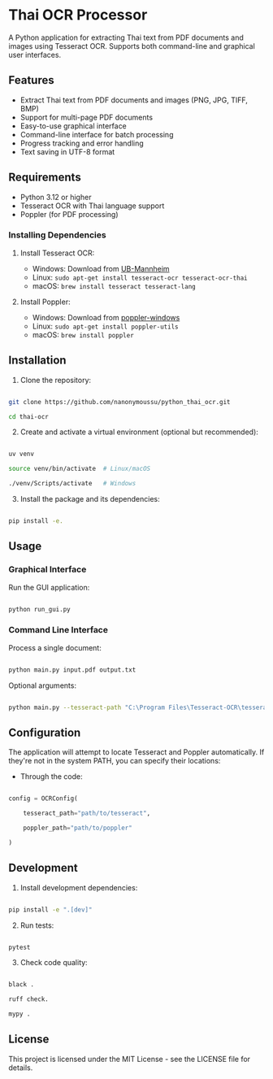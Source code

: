# Thai OCR Processor

A Python application for extracting Thai text from PDF documents and images using Tesseract OCR. Supports both command-line and graphical user interfaces.

## Features

- Extract Thai text from PDF documents and images (PNG, JPG, TIFF, BMP)
- Support for multi-page PDF documents
- Easy-to-use graphical interface
- Command-line interface for batch processing
- Progress tracking and error handling
- Text saving in UTF-8 format

## Requirements

- Python 3.12 or higher
- Tesseract OCR with Thai language support
- Poppler (for PDF processing)

### Installing Dependencies

1. Install Tesseract OCR:

   - Windows: Download from [UB-Mannheim](https://github.com/UB-Mannheim/tesseract/wiki)
   - Linux: `sudo apt-get install tesseract-ocr tesseract-ocr-thai`
   - macOS: `brew install tesseract tesseract-lang`

2. Install Poppler:

   - Windows: Download from [poppler-windows](https://github.com/oschwartz10612/poppler-windows/releases)
   - Linux: `sudo apt-get install poppler-utils`
   - macOS: `brew install poppler`

## Installation

1. Clone the repository:

```bash

git clone https://github.com/nanonymoussu/python_thai_ocr.git

cd thai-ocr

```

2. Create and activate a virtual environment (optional but recommended):

```bash

uv venv

source venv/bin/activate  # Linux/macOS

./venv/Scripts/activate   # Windows

```

3. Install the package and its dependencies:

```bash

pip install -e.

```

## Usage

### Graphical Interface

Run the GUI application:

```bash

python run_gui.py

```

### Command Line Interface

Process a single document:

```bash

python main.py input.pdf output.txt

```

Optional arguments:

```bash

python main.py --tesseract-path "C:\Program Files\Tesseract-OCR\tesseract.exe" input.pdf output.txt

```

## Configuration

The application will attempt to locate Tesseract and Poppler automatically. If they're not in the system PATH, you can specify their locations:

- Through the code:

```python

config = OCRConfig(

    tesseract_path="path/to/tesseract",

    poppler_path="path/to/poppler"

)

```

## Development

1. Install development dependencies:

```bash

pip install -e ".[dev]"

```

2. Run tests:

```bash

pytest

```

3. Check code quality:

```bash

black .

ruff check.

mypy .

```

## License

This project is licensed under the MIT License - see the LICENSE file for details.
